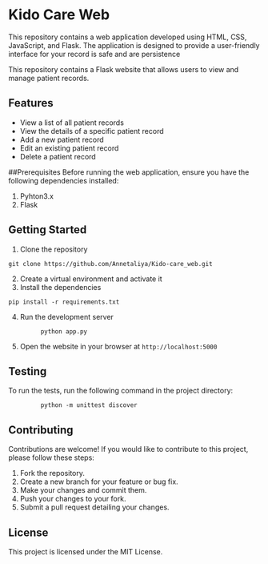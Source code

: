 # Kido Care Web 
  This repository contains a web application developed using HTML, CSS, JavaScript, and Flask. The application is designed to provide a user-friendly interface for
  your record is safe and are persistence

 This repository contains a Flask website that allows users to view and manage patient records.

 ## Features

 * View a list of all patient records
 * View the details of a specific patient record
 * Add a new patient record
 * Edit an existing patient record
 * Delete a patient record

 ##Prerequisites
 Before running the web application, ensure you have the following dependencies installed:
 1. Pyhton3.x
 2. Flask

 ## Getting Started

 1. Clone the repository
 ```
 git clone https://github.com/Annetaliya/Kido-care_web.git
 ```
 2. Create a virtual environment and activate it
 3. Install the dependencies
 ```
 pip install -r requirements.txt 
 ```

 4. Run the development server
```
         python app.py
```
 5. Open the website in your browser at `http://localhost:5000`

 ## Testing

 To run the tests, run the following command in the project directory:

```
         python -m unittest discover
```

 ## Contributing

 Contributions are welcome! If you would like to contribute to this project, please follow these steps:

 1. Fork the repository.
 2. Create a new branch for your feature or bug fix.
 3. Make your changes and commit them.
 3. Push your changes to your fork.
 4. Submit a pull request detailing your changes.

 ## License

 This project is licensed under the MIT License.
